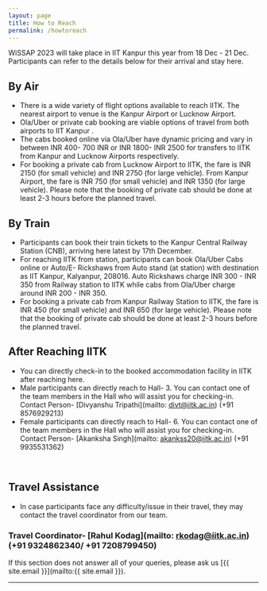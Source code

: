 ```yaml
---
layout: page
title: How to Reach
permalink: /howtoreach
---
```


WiSSAP 2023 will take place in IIT Kanpur this year from 18 Dec - 21 Dec. Participants can refer to the details below for their arrival and stay here. 

## By Air

- There is a wide variety of flight options available to reach IITK. The nearest airport to venue is the Kanpur Airport or Lucknow Airport.
- Ola/Uber or private cab booking are viable options of travel from both airports to IIT Kanpur .
- The cabs booked online via Ola/Uber have dynamic pricing and vary in between INR 400- 700 INR or INR 1800- INR 2500 for transfers to IITK from Kanpur and Lucknow Airports respectively.
- For booking a private cab from Lucknow Airport to IITK, the fare is INR 2150 (for small vehicle) and INR 2750 (for large vehicle). From Kanpur Airport, the fare is INR 750 (for small vehicle) and INR 1350 (for large vehicle). Please note that the booking of private cab should be done at least 2-3 hours before the planned travel.

## By Train

- Participants can book their train tickets to the Kanpur Central Railway Station (CNB), arriving here latest by 17th December.
- For reaching IITK from station, participants can book Ola/Uber Cabs online or Auto/E- Rickshaws from Auto stand (at station) with destination as IIT Kanpur, Kalyanpur, 208016. Auto Rickshaws charge INR 300 - INR 350 from Railway station to IITK while cabs from Ola/Uber charge around INR 200 - INR 350.
- For booking a private cab from Kanpur Railway Station to IITK, the fare is INR 450 (for small vehicle) and INR 650 (for large vehicle). Please note that the booking of private cab should be done at least 2-3 hours before the planned travel.

## After Reaching IITK

- You can directly check-in to the booked accommodation facility in IITK after reaching here.
- Male participants can directly reach to Hall- 3. You can contact one of the team members in the Hall who will assist you for checking-in. Contact Person- [Divyanshu Tripathi](mailto: divt@iitk.ac.in) (+91 8576929213)
- Female participants can directly reach to Hall- 6. You can contact one of the team members in the Hall who will assist you for checking-in. Contact Person- [Akanksha Singh](mailto: akankss20@iitk.ac.in) (+91 9935531362)

<br>

## Travel Assistance

- In case participants face any difficulty/issue in their travel, they may contact the travel coordinator from our team.

### Travel Coordinator- [Rahul Kodag](mailto: rkodag@iitk.ac.in) (+91 9324862340/ +91 7208799450)

If this section does not answer all of your queries, please ask us [{{ site.email }}](mailto:{{ site.email }}).

---
